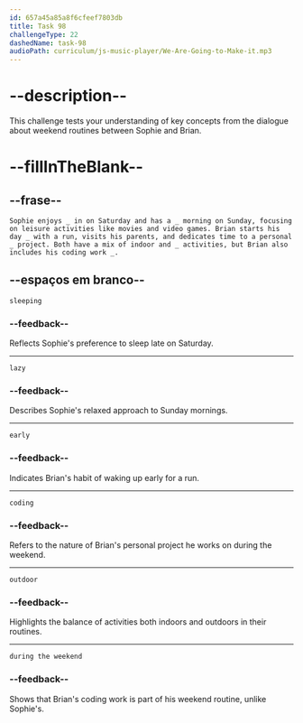 ```yaml
---
id: 657a45a85a8f6cfeef7803db
title: Task 98
challengeType: 22
dashedName: task-98
audioPath: curriculum/js-music-player/We-Are-Going-to-Make-it.mp3
---
```


<!--
AUDIO REFERENCE: 
Entire Audio
-->

# --description--

This challenge tests your understanding of key concepts from the dialogue about weekend routines between Sophie and Brian.

# --fillInTheBlank--

## --frase--

`Sophie enjoys _ in on Saturday and has a _ morning on Sunday, focusing on leisure activities like movies and video games. Brian starts his day _ with a run, visits his parents, and dedicates time to a personal _ project. Both have a mix of indoor and _ activities, but Brian also includes his coding work _.`

## --espaços em branco--

`sleeping`

### --feedback--

Reflects Sophie's preference to sleep late on Saturday.

---

`lazy`

### --feedback--

Describes Sophie's relaxed approach to Sunday mornings.

---

`early`

### --feedback--

Indicates Brian's habit of waking up early for a run.

---

`coding`

### --feedback--

Refers to the nature of Brian's personal project he works on during the weekend.

---

`outdoor`

### --feedback--

Highlights the balance of activities both indoors and outdoors in their routines.

---

`during the weekend`

### --feedback--

Shows that Brian's coding work is part of his weekend routine, unlike Sophie's.
